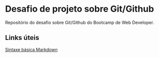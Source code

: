 # Desafio de projeto sobre Git/Github
Repositório do desafio sobre Git/Github do Bootcamp de Web Developer.

## Links úteis
[Sintaxe básica Markdown](https://www.markdownguide.org/cheat-sheet/#basic-syntax)
